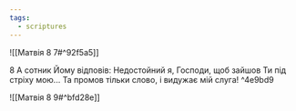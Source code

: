 ```yaml
---
tags:
  - scriptures
---
```


![[Матвія 8 7#^92f5a5]]

8 А сотник Йому відповів: Недостойний я, Господи, щоб зайшов Ти під стріху мою... Та промов тільки слово, і видужає мій слуга! ^4e9bd9

![[Матвія 8 9#^bfd28e]]